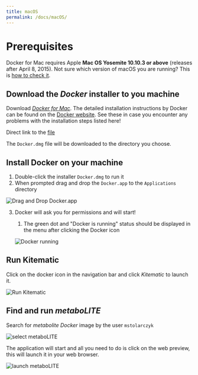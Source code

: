 ```yaml
---
title: macOS
permalink: /docs/macOS/
---
```


# Prerequisites

Docker for Mac requires Apple **Mac OS Yosemite 10.10.3 or above** (releases after April 8, 2015). Not sure which version of macOS you are running? This is [how to check it](docs_pics/checkMacVersion.png).

## Download the *Docker* installer to you machine 

Download [*Docker for Mac*](https://docs.docker.com/docker-for-mac/install/). 
The detailed installation instructions by Docker can be found on the [Docker website](https://docs.docker.com/docker-for-mac/install/#install-and-run-docker-for-mac). See these in case you encounter any problems with the installation steps listed here!

Direct link to the [file](https://download.docker.com/mac/stable/Docker.dmg)

The `Docker.dmg` file will be downloaded to the directory you choose.

## Install Docker on your machine

1. Double-click the installer `Docker.dmg` to run it
2. When prompted drag and drop the `Docker.app` to the `Applications` directory

![Drag and Drop Docker.app](docs_pics/macDragDrop.png)

3. Docker will ask you for permissions and will start!
	1. The green dot and "Docker is running" status should be displayed in the menu after clicking the Docker icon

	![Docker running](docs_pics/macRunning.png)

## Run Kitematic

Click on the docker icon in the navigation bar and click *Kitematic* to launch it.

![Run Kitematic](docs_pics/macKitematicLaunch.png)

## Find and run *metaboLITE*

Search for *metabolite* *Docker* image by the user `mstolarczyk`

![select metaboLITE](docs_pics/macSelectMetabolite.png)

The application will start and all you need to do is click on the web preview, this will launch it in your web browser.

![launch metaboLITE](docs_pics/macLaunchMetabolite.png)